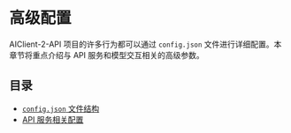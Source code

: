 # 高级配置

AIClient-2-API 项目的许多行为都可以通过 `config.json` 文件进行详细配置。本章节将重点介绍与 API 服务和模型交互相关的高级参数。

## 目录

-   [`config.json` 文件结构](#configjson-文件结构)
-   [API 服务相关配置](./api-service-config.md)